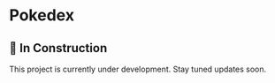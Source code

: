 # Pokedex

## 🚧 In Construction
This project is currently under development. Stay tuned updates soon.
